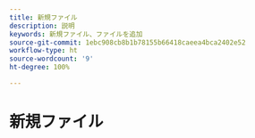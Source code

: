 ```yaml
---
title: 新規ファイル
description: 説明
keywords: 新規ファイル、ファイルを追加
source-git-commit: 1ebc908cb8b1b78155b66418caeea4bca2402e52
workflow-type: ht
source-wordcount: '9'
ht-degree: 100%

---
```



# 新規ファイル

